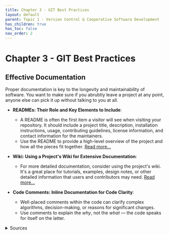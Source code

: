 ```yaml
---
title: Chapter 3 - GIT Best Practices
layout: default
parent: Topic 1 - Version Control & Cooperative Software Development
has_children: true
has_toc: false
nav_order: 2
---
```


# Chapter 3 - GIT Best Practices

## Effective Documentation
Proper documentation is key to the longevity and maintainability of software. You want to make sure if you abrubtly leave a project at any point, anyone else can pick it up without talking to you at all.

- **READMEs: Their Role and Key Elements to Include**:
  - A README is often the first item a visitor will see when visiting your repository. It should include a project title, description, installation instructions, usage, contributing guidelines, license information, and contact information for the maintainers.
  - Use the README to provide a high-level overview of the project and how all the pieces fit together. [Read more...](/https://docs.github.com/en/repositories/managing-your-repositorys-settings-and-features/customizing-your-repository/about-readmes)

- **Wiki: Using a Project's Wiki for Extensive Documentation**:
  - For more detailed documentation, consider using the project's wiki. It's a great place for tutorials, examples, design notes, or other detailed information that users and contributors may need. [Read more...](/https://docs.github.com/en/communities/documenting-your-project-with-wikis/about-wikis)

- **Code Comments: Inline Documentation for Code Clarity**:
  - Well-placed comments within the code can clarify complex algorithms, decision-making, or reasons for significant changes.
  - Use comments to explain the *why*, not the *what* — the code speaks for itself on the latter.

<details>
  <Summary>Sources</Summary>
  1. https://github.com/jamiebuilds/documentation-handbook <br>
  2. https://dev.to/maddy/how-to-write-the-perfect-documentation-for-your-github-project-4k38 <br>
  3. https://stepsize.com/blog/the-engineers-guide-to-writing-code-comments 
</details>